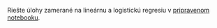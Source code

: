 Riešte úlohy zamerané na lineárnu a logistickú regresiu v [pripravenom notebooku](11_cvicenie/regression.ipynb).